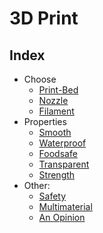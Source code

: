 # 3D Print

## Index

- Choose
  - [Print-Bed](knowledge/01-choose-print-bed.md)
  - [Nozzle](knowledge/02-choose-nozzle.md)
  - [Filament](knowledge/03-choose-filament.md)
- Properties
  - [Smooth](knowledge/10-smoothing-prints.md)
  - [Waterproof](knowledge/11-waterproof-prints.md)
  - [Foodsafe](knowledge/12-foodsafe-prints.md)
  - [Transparent](knowledge/13-transparent-prints.md)
  - [Strength](knowledge/14-stronger-prints.md)
- Other:
  - [Safety](knowledge/20-safety.md)
  - [Multimaterial](knowledge/30-multimaterial-prints.md)
  - [An Opinion](knowledge/99-opinion.md)


